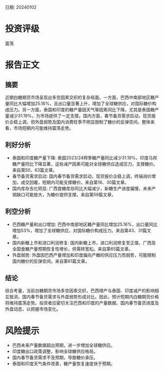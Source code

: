 
日期: 20240102

# 投资评级

震荡

# 报告正文

## 摘要

近期白糖期货市场呈现出多空因素交织的复杂局面。一方面，巴西中南部地区糖产量同比大幅增加25.16%，且出口量显著上升，增加了全球糖供应，对国际糖价构成压力。另一方面，泰国和印度的糖产量因天气等因素同比下降，尤其是泰国糖产量减少31.19%，为市场提供了一定支撑。国内方面，春节备货需求启动，现货报价企稳上调，但外盘弱势及国内消费旺季不明显限制了糖价的反弹空间。整体来看，市场短期内可能维持震荡走势。

## 利好分析

* 泰国和印度糖产量下降: 泰国2023/24榨季糖产量同比减少31.19%，印度马邦糖产量同比下降显著，这些减产因素可能对全球糖供应造成压力，支撑糖价。来自第50、63篇文章。
* 春节备货需求启动: 国内春节备货需求启动，现货报价企稳上调，终端询价增加，成交回暖，短期内可能支撑糖价。来自第16、30篇文章。
* 国内库存去化明显: 广西食糖库存同比大幅减少，新糖生产进度偏慢，未来产销缺口可能放大，为糖价提供支撑。来自第59篇文章。

## 利空分析

* 巴西糖产量和出口增加: 巴西中南部地区糖产量同比增加25.16%，出口量同比增加53%，增加了全球糖供应，对国际糖价构成压力。来自第43、31篇文章。
* 国内新糖上市和进口利润修复: 国内新糖上市，进口利润修复至正值，广西及全国食糖产量预期恢复性增长，供需转宽松。来自第65篇文章。
* 外盘弱势: 外盘因巴西产量增加和印度偏向产糖的供应压力而弱势，可能限制国内糖价的反弹空间。来自第61篇文章。

## 结论

综合考量，当前白糖期货市场多空因素交织，巴西增产与泰国、印度减产的影响相互抵消，国内春节备货需求与外盘弱势形成对比。因此，预计短期内白糖期货价格将维持震荡走势。投资者应密切关注巴西和印度的产量数据、国内春节备货进度及外盘动态，以把握市场变化。

# 风险提示

* 巴西未来产量数据超出预期，进一步增加全球糖供应。
* 印度糖出口政策调整，影响全球糖供应格局。
* 国内春节备货需求不及预期，导致糖价承压。
* 泰国和印度天气条件改善，糖产量恢复速度快于预期。

